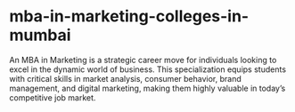 # mba-in-marketing-colleges-in-mumbai
An MBA in Marketing is a strategic career move for individuals looking to excel in the dynamic world of business. This specialization equips students with critical skills in market analysis, consumer behavior, brand management, and digital marketing, making them highly valuable in today’s competitive job market.
